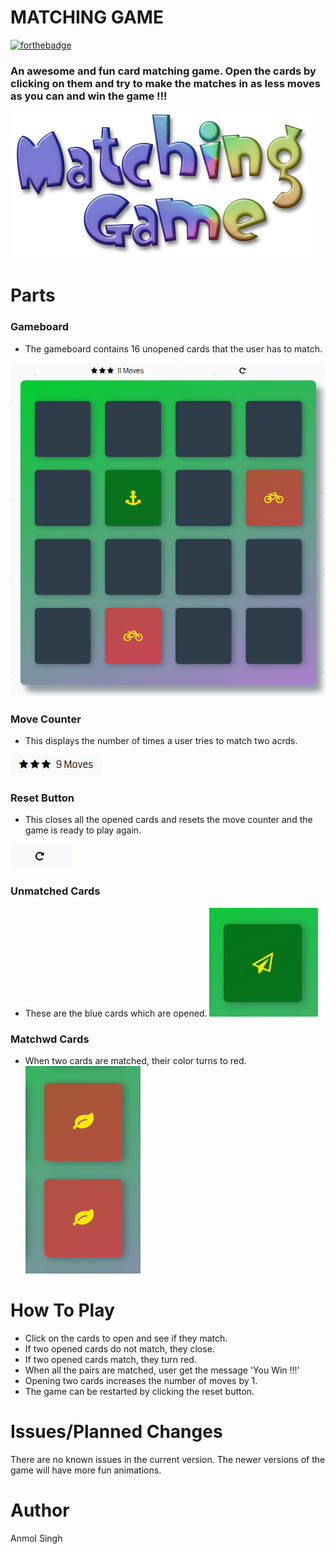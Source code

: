 # MATCHING GAME
[![forthebadge](https://forthebadge.com/images/badges/built-by-developers.svg)](https://forthebadge.com)
### An awesome and fun card matching game. Open the cards by clicking on them and try to make the matches in as less moves as you can and win the game !!!

![Reset](https://github.com/theanmoldhillon/Matching-Game-9/blob/master/matching%20game.gif?raw=true)

# Parts
### Gameboard
* The gameboard contains 16 unopened cards that the user has to match.

![Reset](https://github.com/theanmoldhillon/Matching-Game-9/blob/master/gameboard.PNG?raw=true)

### Move Counter
* This displays the number of times a user tries to match two acrds.

![Reset](https://github.com/theanmoldhillon/Matching-Game-9/blob/master/moves.PNG?raw=true)

### Reset Button
* This closes all the opened cards and resets the move counter and the game is ready to play again.

![Reset](https://github.com/theanmoldhillon/Matching-Game-9/blob/master/reset.PNG?raw=true)
### Unmatched Cards
* These are the blue cards which are opened.
![Reset](https://github.com/theanmoldhillon/Matching-Game-9/blob/master/unmatched.PNG?raw=true)

### Matchwd Cards
* When two cards are matched, their color turns to red.
![Reset](https://github.com/theanmoldhillon/Matching-Game-9/blob/master/matched.PNG?raw=true)

# How To Play
* Click on the cards to open and see if they match.
* If two opened cards do not match, they close.
* If two opened cards match, they turn red.
* When all the pairs are matched, user get the message 'You Win !!!'
* Opening two cards increases the number of moves by 1.
* The game can be restarted by clicking the reset button.

# Issues/Planned Changes
There are no known issues in the current version.
The newer versions of the game will have more fun animations.

# Author
Anmol Singh
